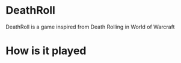 # DeathRoll
DeathRoll is a game inspired from Death Rolling in World of Warcraft
# How is it played
